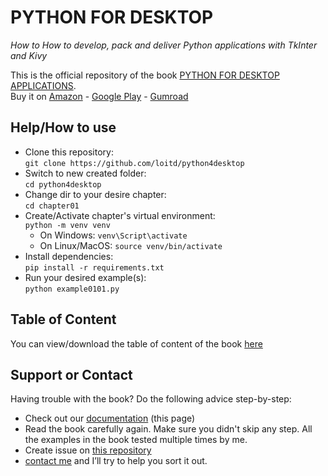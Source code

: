 # PYTHON FOR DESKTOP
_How to How to develop, pack and deliver Python applications with TkInter and Kivy_

This is the official repository of the book [PYTHON FOR DESKTOP APPLICATIONS](https://www.amazon.com/dp/B08KYF5LZT).  
Buy it on [Amazon](https://www.amazon.com/dp/B08KYF5LZT) - [Google Play](https://play.google.com/store/books/details?id=79wBEAAAQBAJ) - [Gumroad](https://gum.co/tAwbg)

## Help/How to use
- Clone this repository:  
`git clone https://github.com/loitd/python4desktop`
- Switch to new created folder:  
`cd python4desktop`  
- Change dir to your desire chapter:  
`cd chapter01`  
- Create/Activate chapter's virtual environment:  
`python -m venv venv`  
    - On Windows: `venv\Script\activate`  
    - On Linux/MacOS: `source venv/bin/activate`  
- Install dependencies:  
`pip install -r requirements.txt`  
- Run your desired example(s):  
`python example0101.py`

## Table of Content
You can view/download the table of content of the book [here](https://github.com/loitd/python4desktop/blob/master/PYTHON%20FOR%20DESKTOP%20APPLICATIONS%20-%20TRAN%20DUC%20LOI%20-%20ToC.pdf)


## Support or Contact

Having trouble with the book? Do the following advice step-by-step:   
- Check out our [documentation](https://github.com/loitd/python4desktop/) (this page)  
- Read the book carefully again. Make sure you didn't skip any step. All the examples in the book tested multiple times by me.  
- Create issue on [this repository]((https://github.com/loitd/python4desktop/))
- [contact me](loitranduc@gmail.com) and I’ll try to help you sort it out.
